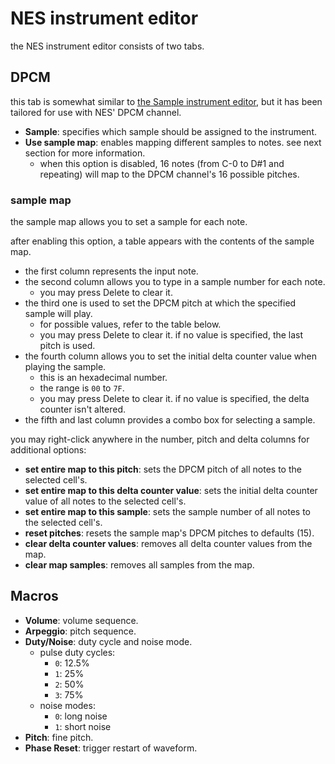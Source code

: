 # NES instrument editor

the NES instrument editor consists of two tabs.

## DPCM

this tab is somewhat similar to [the Sample instrument editor](sample.md), but it has been tailored for use with NES' DPCM channel.

- **Sample**: specifies which sample should be assigned to the instrument.
- **Use sample map**: enables mapping different samples to notes. see next section for more information.
  - when this option is disabled, 16 notes (from C-0 to D#1 and repeating) will map to the DPCM channel's 16 possible pitches.

### sample map

the sample map allows you to set a sample for each note.

after enabling this option, a table appears with the contents of the sample map.
- the first column represents the input note.
- the second column allows you to type in a sample number for each note.
  - you may press Delete to clear it.
- the third one is used to set the DPCM pitch at which the specified sample will play.
  - for possible values, refer to the table below.
  - you may press Delete to clear it. if no value is specified, the last pitch is used.
- the fourth column allows you to set the initial delta counter value when playing the sample.
  - this is an hexadecimal number.
  - the range is `00` to `7F`.
  - you may press Delete to clear it. if no value is specified, the delta counter isn't altered.
- the fifth and last column provides a combo box for selecting a sample.

you may right-click anywhere in the number, pitch and delta columns for additional options:
- **set entire map to this pitch**: sets the DPCM pitch of all notes to the selected cell's.
- **set entire map to this delta counter value**: sets the initial delta counter value of all notes to the selected cell's.
- **set entire map to this sample**: sets the sample number of all notes to the selected cell's.
- **reset pitches**: resets the sample map's DPCM pitches to defaults (15).
- **clear delta counter values**: removes all delta counter values from the map.
- **clear map samples**: removes all samples from the map.

## Macros

- **Volume**: volume sequence.
- **Arpeggio**: pitch sequence.
- **Duty/Noise**: duty cycle and noise mode.
  - pulse duty cycles:
    - `0`: 12.5%
    - `1`: 25%
    - `2`: 50%
    - `3`: 75%
  - noise modes:
    - `0`: long noise
    - `1`: short noise
- **Pitch**: fine pitch.
- **Phase Reset**: trigger restart of waveform.
